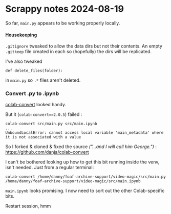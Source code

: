 # Scrappy notes 2024-08-19

So far, `main.py` appears to be working properly locally.

#### Housekeeping

`.gitignore` tweaked to allow the data dirs but not their contents. An empty `.gitkeep` file created in each so (hopefully) the dirs will be replicated.

I've also tweaked

```
def delete_files(folder):
```

in `main.py` so `.*` files aren't deleted.

### Convert .py to .ipynb

[colab-convert](https://github.com/MSFTserver/colab-convert) looked handy.

But it (`colab-convert==2.0.5`) failed :

```
colab-convert src/main.py src/main.ipynb
...
UnboundLocalError: cannot access local variable 'main_metadata' where it is not associated with a value
```

So I forked & cloned & fixed the source _("...and I will call him George.")_ : https://github.com/danja/colab-convert

I can't be bothered looking up how to get this bit running inside the venv, isn't needed. Just from a regular terminal:

```
colab-convert /home/danny/foaf-archive-support/video-magic/src/main.py /home/danny/foaf-archive-support/video-magic/src/main.ipynb
```

`main.ipynb` looks promising. I now need to sort out the other Colab-specific bits.

Restart session, hmm
